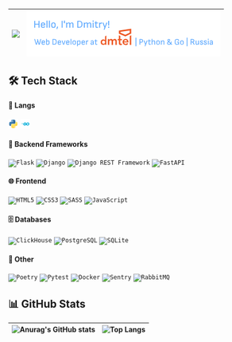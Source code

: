 | <img src="https://tenor.com/ru/view/text-work-computer-working-penguin-gif-16760829579653810809.gif" width="100"/> | <a href="https://www.dmtel.ru/"><img width="100%" alt="Hello, I'm Dmitry!" src="head.png" /></a> | 
|----|----|

## 🛠️ Tech Stack

#### 🧠 Langs
<a href="https://www.python.org/"><code><img height="20" style="height: 20px" title="Python" src="https://raw.githubusercontent.com/github/explore/80688e429a7d4ef2fca1e82350fe8e3517d3494d/topics/python/python.png"></code></a>
<a href="https://go.dev/"><code><img height="20" style="height: 20px" title="Go" src="https://raw.githubusercontent.com/github/explore/80688e429a7d4ef2fca1e82350fe8e3517d3494d/topics/go/go.png"></code></a>

#### 🚀 Backend Frameworks
<code><img height="20" style="height: 20px" title="Flask" src="https://cdn.simpleicons.org/flask/000000"></code>
<code><img height="20" style="height: 20px" title="Django" src="https://cdn.simpleicons.org/django/092E20"></code>
<code><img height="20" style="height: 20px" title="Django REST Framework" src="https://cdn.simpleicons.org/django/FF1709"></code>
<code><img height="20" style="height: 20px" title="FastAPI" src="https://cdn.simpleicons.org/fastapi/009688"></code>

#### 🌐 Frontend
<code><img height="20" style="height: 20px" title="HTML5" src="https://cdn.simpleicons.org/html5/E34F26"></code>
<code><img height="20" style="height: 20px" title="CSS3" src="https://cdn.jsdelivr.net/gh/devicons/devicon@latest/icons/css3/css3-original.svg"></code>
<code><img height="20" style="height: 20px" title="SASS" src="https://cdn.simpleicons.org/sass/CC6699"></code>
<code><img height="20" style="height: 20px" title="JavaScript" src="https://cdn.simpleicons.org/javascript/F7DF1E"></code>

#### 🗄 Databases
<code><img height="20" style="height: 20px" title="ClickHouse" src="https://cdn.simpleicons.org/clickhouse/FFCC01"></code>
<code><img height="20" style="height: 20px" title="PostgreSQL" src="https://cdn.simpleicons.org/postgresql/4169E1"></code>
<code><img height="20" style="height: 20px" title="SQLite" src="https://cdn.simpleicons.org/sqlite/003B57"></code>

#### 🐳 Other
<code><img height="20" style="height: 20px" title="Poetry" src="https://cdn.simpleicons.org/poetry/60A5FA"></code>
<code><img height="20" style="height: 20px" title="Pytest" src="https://cdn.simpleicons.org/pytest/0A9EDC"></code>
<code><img height="20" style="height: 20px" title="Docker" src="https://cdn.simpleicons.org/docker/2496ED"></code>
<code><img height="20" style="height: 20px" title="Sentry" src="https://cdn.simpleicons.org/sentry/362D59"></code>
<code><img height="20" style="height: 20px" title="RabbitMQ" src="https://cdn.simpleicons.org/rabbitmq/FF6600"></code>

## 📊 GitHub Stats
| ![Anurag's GitHub stats](https://github-readme-stats.vercel.app/api?username=Pryanik0071&show_icons=true&include_all_commits=true&hide_border=true&rank_icon=github) | ![Top Langs](https://github-readme-stats.vercel.app/api/top-langs/?username=Pryanik0071&exclude_repo=reactbook,Pryanik0071.github.io&langs_count=8&layout=compact&theme=buefy&hide_border=true&hide=PHP,SCSS) |
|----|-----------------------------------------------------------------------------------------------------------------------------------------------------------------------------------------|
